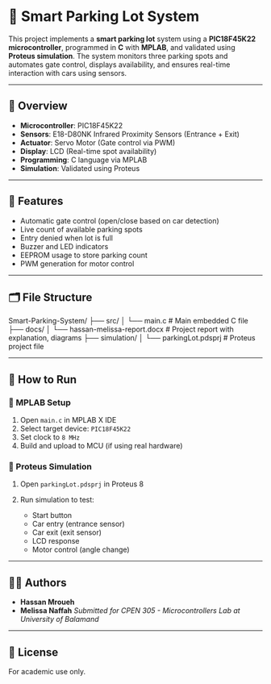 # 🚗 Smart Parking Lot System

This project implements a **smart parking lot** system using a **PIC18F45K22 microcontroller**, programmed in **C** with **MPLAB**, and validated using **Proteus simulation**. The system monitors three parking spots and automates gate control, displays availability, and ensures real-time interaction with cars using sensors.

---

## 📌 Overview

- **Microcontroller**: PIC18F45K22
- **Sensors**: E18-D80NK Infrared Proximity Sensors (Entrance + Exit)
- **Actuator**: Servo Motor (Gate control via PWM)
- **Display**: LCD (Real-time spot availability)
- **Programming**: C language via MPLAB
- **Simulation**: Validated using Proteus

---

## 🧠 Features

- Automatic gate control (open/close based on car detection)
- Live count of available parking spots
- Entry denied when lot is full
- Buzzer and LED indicators
- EEPROM usage to store parking count
- PWM generation for motor control

---

## 🗂️ File Structure

Smart-Parking-System/
├── src/
│   └── main.c                   # Main embedded C file
├── docs/
│   └── hassan-melissa-report.docx   # Project report with explanation, diagrams
├── simulation/
│   └── parkingLot.pdsprj       # Proteus project file

---

## 🚀 How to Run

### 🔧 MPLAB Setup

1. Open `main.c` in MPLAB X IDE
2. Select target device: `PIC18F45K22`
3. Set clock to `8 MHz`
4. Build and upload to MCU (if using real hardware)

### 🧪 Proteus Simulation

1. Open `parkingLot.pdsprj` in Proteus 8
2. Run simulation to test:

   * Start button
   * Car entry (entrance sensor)
   * Car exit (exit sensor)
   * LCD response
   * Motor control (angle change)

---

## 👨‍🎓 Authors

* **Hassan Mroueh**
* **Melissa Naffah**
  *Submitted for CPEN 305 - Microcontrollers Lab at University of Balamand*

---

## 📝 License

For academic use only.


